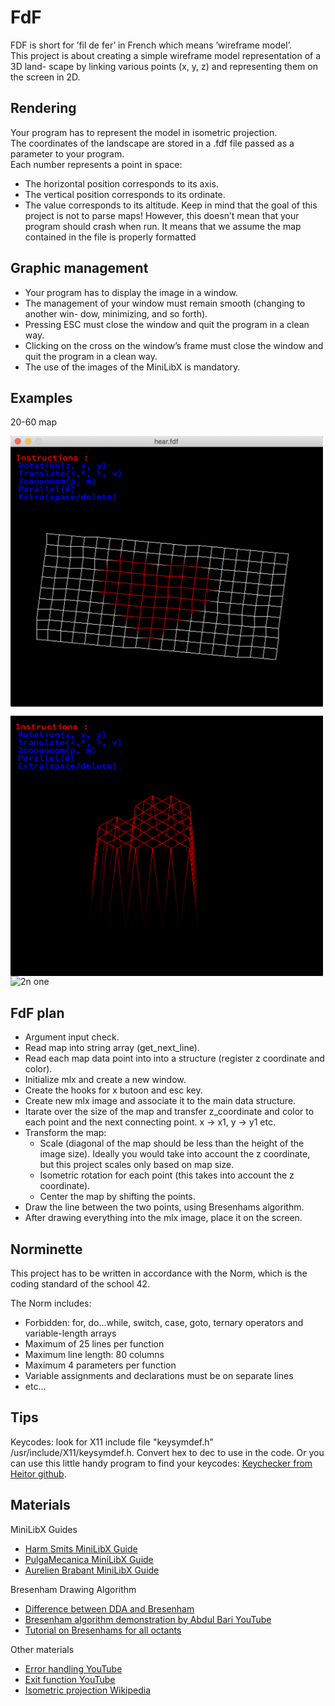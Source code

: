 
# FdF

FDF is short for ’fil de fer’ in French which means ’wireframe
model’.\
This project is about creating a simple wireframe model representation of a 3D land-
scape by linking various points (x, y, z) and representing them on the screen in 2D.



## Rendering

Your program has to represent the model in isometric projection.\
The coordinates of the landscape are stored in a .fdf file passed as a parameter to
your program.\
Each number represents a point in space:
- The horizontal position corresponds to its axis.
- The vertical position corresponds to its ordinate.
- The value corresponds to its altitude.
Keep in mind that the goal of this project is not to parse maps! However, this doesn’t
mean that your program should crash when run. It means that we assume the map
contained in the file is properly formatted

## Graphic management

- Your program has to display the image in a window.
- The management of your window must remain smooth (changing to another win-
dow, minimizing, and so forth).
- Pressing ESC must close the window and quit the program in a clean way.
- Clicking on the cross on the window’s frame must close the window and quit the
program in a clean way.
- The use of the images of the MiniLibX is mandatory.

## Examples
20-60 map

<img
  src="2d.png"
  alt="1st one"
  title="20-60 map"
  style="display: block; margin: 10 auto; max-width: 500px">

  
<img
  src="./iso_fade.png"
  alt="1st one"
  title="20-60 map"
  style="display: block; margin: 10 auto; max-width: 500px">
<img
  src="https://user-images.githubusercontent.com/21006147/190404961-988cedf9-bed6-417f-bed3-eb5dc2b7afda.png"
  alt="2n one"
  title="20-60 map"
  style="display: block; margin: 10 auto; max-width: 500px">

## FdF plan
- Argument input check.
- Read map into string array (get_next_line).
- Read each map data point into into a structure (register z coordinate and color).
- Initialize mlx and create a new window.
- Create the hooks for x butoon and esc key.
- Create new mlx image and associate it to the main data structure.
- Itarate over the size of the map and transfer z_coordinate and color to each point and the next connecting point. x → x1, y → y1 etc.
- Transform the map:
  - Scale (diagonal of the map should be less than the height of the image size). Ideally you  would take into account the z coordinate, but this project scales only based on map size.
  - Isometric rotation for each point (this takes into account the z coordinate).
  - Center the map by shifting the points.
- Draw the line between the two points, using Bresenhams algorithm.
- After drawing everything into the mlx image, place it on the screen.

## Norminette
This project has to be written in accordance with the Norm, which is the coding standard of the school 42.

The Norm includes:
- Forbidden: for, do...while, switch, case, goto, ternary operators and variable-length arrays 
- Maximum of 25 lines per function
- Maximum line length: 80 columns
- Maximum 4 parameters per function 
- Variable assignments and declarations must be on separate lines
- etc...

  
## Tips

Keycodes: look for X11 include file "keysymdef.h” /usr/include/X11/keysymdef.h. Convert hex to dec to use in the code.
Or you can use this little handy program to find your keycodes: [Keychecker from Heitor github](https://github.com/HeitorMP/minilibx_key_checker/).

## Materials

MiniLibX Guides
 - [Harm Smits MiniLibX Guide](https://harm-smits.github.io/42docs/libs/minilibx)
 - [PulgaMecanica MiniLibX Guide](https://pulgamecanica.herokuapp.com/posts/7)
 - [Aurelien Brabant MiniLibX Guide](https://aurelienbrabant.fr/blog/pixel-drawing-with-the-minilibx)

Bresenham Drawing Algorithm

- [Difference between DDA and Bresenham](https://www.tutorialandexample.com/line-drawing-algorithm)
- [Bresenham algorithm demonstration by Abdul Bari YouTube](https://www.youtube.com/watch?v=RGB-wlatStc&t=2286s)
- [Tutorial on Bresenhams for all octants](https://jstutorial.medium.com/how-to-code-your-first-algorithm-draw-a-line-ca121f9a1395)
   
Other materials
- [Error handling YouTube](https://www.youtube.com/watch?v=OOuZLI5ingc)
- [Exit function YouTube](https://www.youtube.com/watch?v=8RucxSeAemw)
- [Isometric projection Wikipedia](https://en.wikipedia.org/wiki/Isometric_projection)
